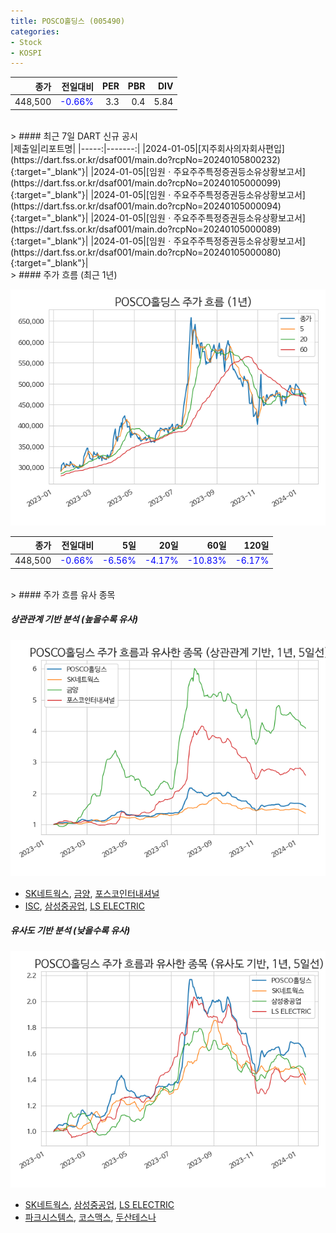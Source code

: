 ```yaml
---
title: POSCO홀딩스 (005490)
categories:
- Stock
- KOSPI
---
```


|종가|전일대비|PER|PBR|DIV|
|---:|-------:|--:|--:|--:|
|448,500|<span style="color: blue">-0.66%</span>|3.3|0.4|5.84|

<!-- more -->

<br>
> #### 최근 7일 DART 신규 공시

<br>
|제출일|리포트명|
|-----:|-------:|
|2024-01-05|[지주회사의자회사편입](https://dart.fss.or.kr/dsaf001/main.do?rcpNo=20240105800232){:target="_blank"}|
|2024-01-05|[임원ㆍ주요주주특정증권등소유상황보고서](https://dart.fss.or.kr/dsaf001/main.do?rcpNo=20240105000099){:target="_blank"}|
|2024-01-05|[임원ㆍ주요주주특정증권등소유상황보고서](https://dart.fss.or.kr/dsaf001/main.do?rcpNo=20240105000094){:target="_blank"}|
|2024-01-05|[임원ㆍ주요주주특정증권등소유상황보고서](https://dart.fss.or.kr/dsaf001/main.do?rcpNo=20240105000089){:target="_blank"}|
|2024-01-05|[임원ㆍ주요주주특정증권등소유상황보고서](https://dart.fss.or.kr/dsaf001/main.do?rcpNo=20240105000080){:target="_blank"}|

<br>
> #### 주가 흐름 (최근 1년)

![005490](/assets/images/stock/005490.png)

|종가|전일대비|5일|20일|60일|120일|
|---:|-------:|--:|---:|---:|----:|
|448,500|<span style="color: blue">-0.66%</span>|<span style="color: blue">-6.56%</span>|<span style="color: blue">-4.17%</span>|<span style="color: blue">-10.83%</span>|<span style="color: blue">-6.17%</span>|

<br>
> #### 주가 흐름 유사 종목

##### 상관관계 기반 분석 (높을수록 유사)
![005490](/assets/images/stock/005490_corr.png)
- [SK네트웍스](/001740/), [금양](/001570/), [포스코인터내셔널](/047050/)
- [ISC](/095340/), [삼성중공업](/010140/), [LS ELECTRIC](/010120/)

##### 유사도 기반 분석 (낮을수록 유사)
![005490](/assets/images/stock/005490_sim.png)
- [SK네트웍스](/001740/), [삼성중공업](/010140/), [LS ELECTRIC](/010120/)
- [파크시스템스](/140860/), [코스맥스](/192820/), [두산테스나](/131970/)